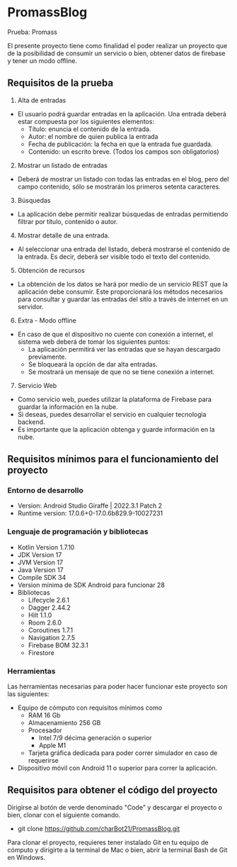 # PromassBlog


Prueba: Promass 

El presente proyecto tiene como finalidad el poder realizar un proyecto que de la posibilidad de consumir un servicio o bien, obtener datos de firebase y tener un modo offline.
## Requisitos de la prueba

1. Alta de entradas
  - El usuario podrá guardar entradas en la aplicación. Una entrada deberá estar compuesta por los siguientes elementos:
    - Título: enuncia el contenido de la entrada.
    - Autor: el nombre de quien publica la entrada
    - Fecha de publicación: la fecha en que la entrada fue guardada.
    - Contenido: un escrito breve.
(Todos los campos son obligatorios)
2. Mostrar un listado de entradas
  - Deberá de mostrar un listado con todas las entradas en el blog, pero del campo contenido, sólo se mostrarán los primeros setenta caracteres.

3. Búsquedas
  - La aplicación debe permitir realizar búsquedas de entradas permitiendo filtrar por título, contenido o autor.
4. Mostrar detalle de una entrada.
  - Al seleccionar una entrada del listado, deberá mostrarse el contenido de la entrada. Es decir, deberá ser visible todo el texto del contenido.
5. Obtención de recursos
  - La obtención de los datos se hará por medio de un servicio REST que la aplicación debe consumir. Este proporcionará los métodos necesarios para consultar y guardar las entradas del sitio a través de internet en un servidor.
6. Extra - Modo offline
  - En caso de que el dispositivo no cuente con conexión a internet, el sistema web deberá de tomar los siguientes puntos:
      - La aplicación permitirá ver las entradas que se hayan descargado previamente.
      - Se bloqueará la opción de dar alta entradas.
      - Se mostrará un mensaje de que no se tiene conexión a internet.

7. Servicio Web
  - Como servicio web, puedes utilizar la plataforma de Firebase para guardar la información en la nube.
  - Si deseas, puedes desarrollar el servicio en cualquier tecnología backend.
  - Es importante que la aplicación obtenga y guarde información en la nube.

## Requisitos mínimos para el funcionamiento del proyecto

### Entorno de desarrollo

- Version: Android Studio Giraffe | 2022.3.1 Patch 2
- Runtime version: 17.0.6+0-17.0.6b829.9-10027231

### Lenguaje de programación y bibliotecas

- Kotlin Version 1.7.10
- JDK Version 17
- JVM Version 17
- Java Version 17
- Compile SDK 34
- Version mínima de SDK Android para funcionar 28
- Bibliotecas
  - Lifecycle 2.6.1
  - Dagger 2.44.2
  - Hilt 1.1.0
  - Room 2.6.0
  - Coroutines 1.7.1
  - Navigation 2.7.5
  - Firebase BOM 32.3.1
  - Firestore


### Herramientas

Las herramientas necesarias para poder hacer funcionar este proyecto son las siguientes:
- Equipo de cómputo con requisitos mínimos como
  - RAM 16 Gb
  - Almacenamiento 256 GB
  - Procesador
    - Intel 7/9 décima generación o superior
    - Apple M1
  - Tarjeta gráfica dedicada para poder correr simulador en caso de requerirse
- Dispositivo móvil con Android 11 o superior para correr la aplicación.


## Requisitos para obtener el código del proyecto
Dirigirse al botón de verde denominado "Code" y descargar el proyecto o bien, clonar con el siguiente comando.
  - git clone https://github.com/charBot21/PromassBlog.git

Para clonar el proyecto, requieres tener instalado Git en tu equipo de cómputo y dirigirte a la terminal de Mac o bien, abrir la terminal Bash de Git en Windows.
